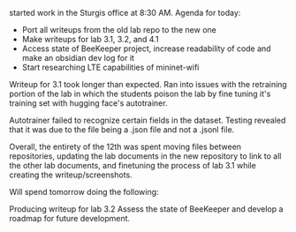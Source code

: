 
started work in the Sturgis office at 8:30 AM. 
Agenda for today: 
- Port all writeups from the old lab repo to the new one
- Make writeups for lab 3.1, 3.2, and 4.1
- Access state of BeeKeeper project, increase readability of code and make an obsidian dev log for it
- Start researching LTE capabilities of mininet-wifi 

Writeup for 3.1 took longer than expected. Ran into issues with the retraining portion of the lab in which the students poison the lab by fine tuning it's training set with hugging face's autotrainer. 

Autotrainer failed to recognize certain fields in the dataset. Testing revealed that it was due to the file being a .json file and not a .jsonl file. 

Overall, the entirety of the 12th was spent moving files between repositories, updating the lab documents in the new repository to link to all the other lab documents, and finetuning the process of lab 3.1 while creating the writeup/screenshots. 


Will spend tomorrow doing the following:

Producing writeup for lab 3.2
Assess the state of BeeKeeper and develop a roadmap for future development. 

